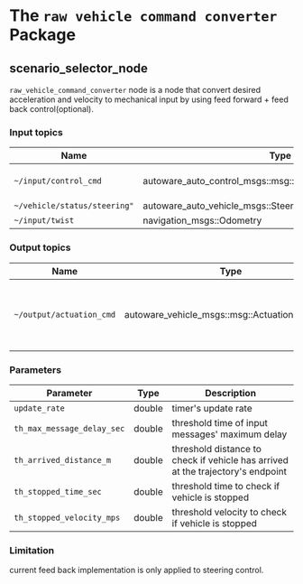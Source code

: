# The `raw vehicle command converter` Package

## scenario_selector_node

`raw_vehicle_command_converter` node is a node that convert desired acceleration and velocity to mechanical input by using feed forward + feed back control(optional).

### Input topics

| Name                         | Type                                                     | Description                                                                                                        |
| ---------------------------- | -------------------------------------------------------- | ------------------------------------------------------------------------------------------------------------------ |
| `~/input/control_cmd`        | autoware_auto_control_msgs::msg::AckermannControlCommand | target `velocity/acceleration/steering_angle/steering_angle_velocity` is necessary to calculate actuation command. |
| `~/vehicle/status/steering"` | autoware_auto_vehicle_msgs::SteeringReport                    | current status of steering used for steering feed back control                                                     |
| `~/input/twist`              | navigation_msgs::Odometry                                | twist topic in odometry is used.                                                                                   |

### Output topics

| Name                     | Type                                         | Description                                             |
| ------------------------ | -------------------------------------------- | ------------------------------------------------------- |
| `~/output/actuation_cmd` | autoware_vehicle_msgs::msg::ActuationCommand | actuation command for vehicle to apply mechanical input |

### Parameters

| Parameter                  | Type   | Description                                                                     |
| -------------------------- | ------ | ------------------------------------------------------------------------------- |
| `update_rate`              | double | timer's update rate                                                             |
| `th_max_message_delay_sec` | double | threshold time of input messages' maximum delay                                 |
| `th_arrived_distance_m`    | double | threshold distance to check if vehicle has arrived at the trajectory's endpoint |
| `th_stopped_time_sec`      | double | threshold time to check if vehicle is stopped                                   |
| `th_stopped_velocity_mps`  | double | threshold velocity to check if vehicle is stopped                               |

### Limitation

current feed back implementation is only applied to steering control.
